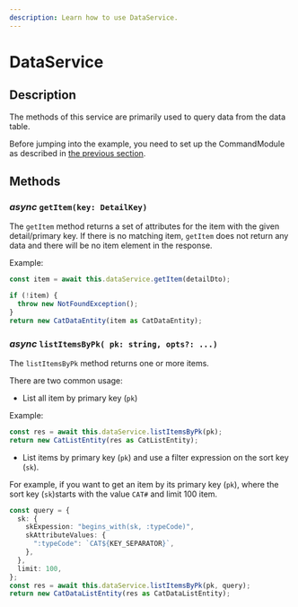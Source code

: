 ```yaml
---
description: Learn how to use DataService.
---
```


# DataService

## Description

The methods of this service are primarily used to query data from the data table.

Before jumping into the example, you need to set up the CommandModule as described in [the previous section](./command-module.md).

## Methods

### *async* `getItem(key: DetailKey)`

The `getItem` method returns a set of attributes for the item with the given detail/primary key. If there is no matching item, `getItem` does not return any data and there will be no item element in the response.

Example:

```ts
const item = await this.dataService.getItem(detailDto);

if (!item) {
  throw new NotFoundException();
}
return new CatDataEntity(item as CatDataEntity);
```

### *async* `listItemsByPk( pk: string, opts?: ...)`

The `listItemsByPk` method returns one or more items.

There are two common usage:

- List all item by primary key (`pk`)

Example:

```ts
const res = await this.dataService.listItemsByPk(pk);
return new CatListEntity(res as CatListEntity);
```

- List items by primary key (`pk`) and use a filter expression on the sort key (`sk`).

For example, if you want to get an item by its primary key (`pk`), where the sort key (`sk`)starts with the value `CAT#` and limit 100 item.

```ts
const query = {
  sk: {
    skExpession: "begins_with(sk, :typeCode)",
    skAttributeValues: {
      ":typeCode": `CAT${KEY_SEPARATOR}`,
    },
  },
  limit: 100,
};
const res = await this.dataService.listItemsByPk(pk, query);
return new CatDataListEntity(res as CatDataListEntity);
```
